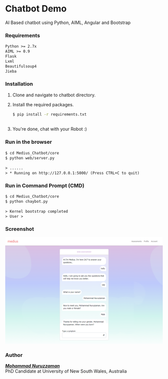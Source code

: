 # Chatbot Demo 
AI Based chatbot using Python, AIML, Angular and Bootstrap 

### Requirements

    Python >= 2.7x
    AIML >= 0.9
	Flask
	Lxml
	Beautifulsoup4
	Jieba

### Installation

1. Clone and navigate to chatbot directory.

2. Install the required packages. 
    ```bash 
    $ pip install -r requirements.txt
  
3. You're done, chat with your Robot :)


### Run in the browser 

    $ cd Medius_Chatbot/core
	$ python web/server.py
	
	> ......
	> * Running on http://127.0.0.1:5000/ (Press CTRL+C to quit)


### Run in Command Prompt (CMD)  

    $ cd Medius_Chatbot/core
	$ python chaybot.py 
	
	> Kernel bootstrap completed
	> User > 

### Screenshot 
   ![alt tag](https://github.com/nuruzzaman/Medius_Chatbot/blob/master/screenshot/chatbot_screen_1.PNG) 


### Author

***[Mohammad Nuruzzaman](https://github.com/nuruzzaman/)***  
PhD Candidate at University of New South Wales, Australia 
